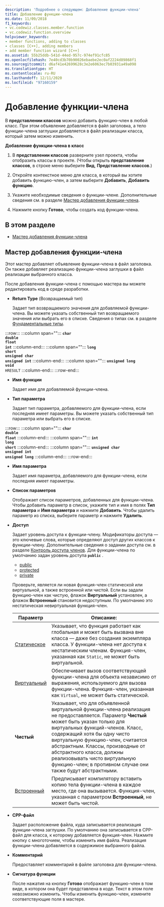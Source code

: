```yaml
---
description: 'Подробнее о следующем: Добавление функции-члена'
title: Добавление функции-члена
ms.date: 11/09/2018
f1_keywords:
- vc.codewiz.classes.member.function
- vc.codewiz.function.overview
helpviewer_keywords:
- member functions, adding to classes
- classes [C++], adding members
- add member function wizard [C++]
ms.assetid: 55b25ddb-541d-44ed-957c-974ef91cfc85
ms.openlocfilehash: 7e40cd3b70b90026ebaebe2ec0af2224d89868f1
ms.sourcegitcommit: d6af41e42699628c3e2e6063ec7b03931a49a098
ms.translationtype: HT
ms.contentlocale: ru-RU
ms.lasthandoff: 12/11/2020
ms.locfileid: "97160159"
---
```

# <a name="add-a-member-function"></a>Добавление функции-члена

В **представлении классов** можно добавить функцию-член в любой класс. При этом объявление добавляется в файл заголовка, а тело функции-члена заглушки добавляется в файл реализации класса, который затем можно изменить.

**Добавление функции-члена в класс**

1. В **представлении классов** разверните узел проекта, чтобы отобразить классы в проекте. (Чтобы открыть **представление классов**, в строке меню выберите **Вид**, **Представление классов**.)

1. Откройте контекстное меню для класса, в который вы хотите добавить функцию-член, а затем выберите **Добавить**, **Добавить функцию**.

1. Укажите необходимые сведения о функции-члене. Дополнительные сведения см. в разделе [Мастер добавления функции-члена](#add-member-function-wizard).

1. Нажмите кнопку **Готово**, чтобы создать код функции-члена.

## <a name="in-this-section"></a>В этом разделе

- [Мастер добавления функции-члена](#add-member-function-wizard)

## <a name="add-member-function-wizard"></a>Мастер добавления функции-члена

Этот мастер добавляет объявление функции-члена в файл заголовка. Он также добавляет реализацию функции-члена заглушки в файл реализации выбранного класса.

После добавления функции-члена с помощью мастера вы можете редактировать код в среде разработки.

- **Return Type** (Возвращаемый тип)

  Задает тип возвращаемого значения для добавляемой функции-члена. Вы можете указать собственный тип возвращаемого значения или выбрать его в списке. Сведения о типах см. в разделе [Фундаментальные типы](../cpp/fundamental-types-cpp.md).

:::row:::
   :::column span="":::
      **`char`**\
      **`double`**\
      **`float`**\
      **`int`**
   :::column-end:::
   :::column span="":::
      **`long`**\
      **`short`**\
      **`unsigned char`**\
      **`unsigned int`**
   :::column-end:::
   :::column span="":::
      **`unsigned long`**\
      **`void`**\
      `HRESULT`
   :::column-end:::
:::row-end:::

- **Имя функции**

  Задает имя для добавляемой функции-члена.

- **Тип параметра**

  Задает тип параметра, добавляемого для функции-члена, если последняя имеет параметры. Вы можете указать собственный тип параметра или выбрать его в списке.

:::row:::
   :::column span="":::
      **`char`**\
      **`double`**\
      **`float`**
   :::column-end:::
   :::column span="":::
      **`int`**\
      **`long`**\
      **`short`**
   :::column-end:::
   :::column span="":::
      **`unsigned char`**\
      **`unsigned int`**\
      **`unsigned long`**
   :::column-end:::
:::row-end:::

- **Имя параметра**

  Задает имя параметра, добавляемого для функции-члена, если последняя имеет параметры.

- **Список параметров**

  Отображает список параметров, добавленных для функции-члена. Чтобы добавить параметр в список, укажите тип и имя в полях **Тип параметра** и **Имя параметра** и нажмите **Добавить**. Чтобы удалить параметр из списка, выберите параметр и нажмите **Удалить**.

- **Доступ**

  Задает уровень доступа к функции-члену. Модификаторы доступа — это ключевые слова, которые определяют доступ других классов к функции-члену. Дополнительные сведения о задании доступа см. в разделе [Контроль доступа членов](../cpp/member-access-control-cpp.md). Для функции-члена по умолчанию задан уровень доступа **`public`** .

  - [public](../cpp/public-cpp.md)
  - [protected](../cpp/protected-cpp.md)
  - [private](../cpp/private-cpp.md)

  Проверьте, является ли новая функция-член статической или виртуальной, а также встроенной или чистой. Если вы задали функцию-член как чистую, флажок **Виртуальный** установлен, а флажок **Встроенный** становится недоступным. По умолчанию это нестатическая невиртуальная функция-член.

  | Параметр | Описание: |
  |--------|-------------|
  | [Статическое](../cpp/storage-classes-cpp.md) |  Указывает, что функция работает как глобальная и может быть вызвана вне класса — даже без создания экземпляра класса. У функции-члена нет доступа к нестатическим членам. Функция-член, указанная как `Static`, не может быть виртуальной. |
  | [Виртуальный](../cpp/virtual-cpp.md) | Обеспечивает вызов соответствующей функции-члена для объекта независимо от выражения, используемого для вызова функции-члена. Функция-член, указанная как `Virtual`, не может быть статической. |
  | **Чистый** | Указывает, что для объявленной виртуальной функции-члена реализация не предоставляется. Параметр **Чистый** может быть указан только для виртуальных функций-членов. Класс, содержащий хотя бы одну чисто виртуальную функцию-член, считается абстрактным. Классы, производные от абстрактного класса, должны реализовывать чисто виртуальную функцию-член; в противном случае они также будут абстрактными. |
  | [Встроенный](../cpp/inline-functions-cpp.md) | Предписывает компилятору вставить копию тела функции-члена в каждое место, где она вызывается. Функция-член, указанная с параметром **Встроенный**, не может быть чистой. |

- **CPP-файл**

  Задает расположение файла, куда записывается реализация функции-члена заглушки. По умолчанию она записывается в CPP-файл для класса, к которому добавляется функция-член. Нажмите кнопку с многоточием, чтобы изменить имя файла. Реализация функции-члена добавляется в содержимое выбранного файла.

- **Комментарий**

  Предоставляет комментарий в файле заголовка для функции-члена.

- **Сигнатура функции**

  После нажатия на кнопку **Готово** отображает функцию-член в том виде, в котором она будет представлена в коде. Текст в этом поле невозможно изменить. Чтобы изменить функцию-член, измените соответствующие поля в мастере.

